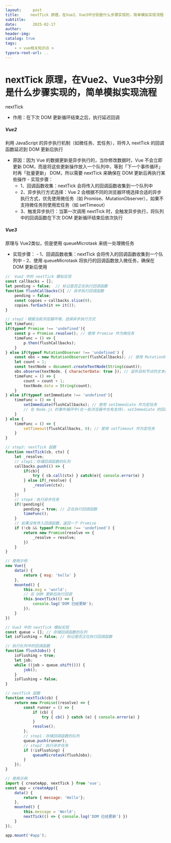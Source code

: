 ```yaml
---
layout:     post
title:     nextTick 原理，在Vue2、Vue3中分别是什么步骤实现的，简单模拟实现流程
subtitle:  
date:       2025-02-17
author:     
header-img: 
catalog: true
tags:
    - < vue相关知识点 >
typora-root-url: ..
---
```


# nextTick 原理，在Vue2、Vue3中分别是什么步骤实现的，简单模拟实现流程

nextTick

- 作用：在下次 DOM 更新循环结束之后，执行延迟回调

##### Vue2

利用 JavaScript 的异步执行机制（如微任务、宏任务），将传入 nextTick 的回调函数延迟到 DOM 更新后执行

   - 原因：因为 Vue 的数据更新是异步执行的，当你修改数据时，Vue 不会立即更新 DOM，而是将这些更新操作放入一个队列中，等到「下一个事件循环」时再「批量更新」 DOM，所以需要 nextTick 来确保在 DOM 更新后再执行某些操作
    - 实现步骤：
        - 1、回调函数收集：nextTick 会将传入的回调函数收集到一个队列中
        - 2、异步执行方式选择：Vue 2 会根据不同的浏览器环境选择合适的异步执行方式，优先使用微任务（如 Promise、MutationObserver），如果不支持微任务则使用宏任务（如 setTimeout）
        - 3、触发异步执行：当第一次调用 nextTick 时，会触发异步执行，将队列中的回调函数在下次 DOM 更新循环结束后依次执行

##### Vue3

原理与 Vue2类似，但是使用 queueMicrotask 来统一处理微任务
- 实现步骤：
       - 1、回调函数收集：nextTick 会将传入的回调函数收集到一个队列中
       - 2、使用 queueMicrotask 将执行的回调函数放入微任务，确保在 DOM 更新后使用

```js
//  Vue2 中的 nextTick 模拟实现
const callbacks = []; 
let pending = false;  // 标记是否正在执行回调函数
function flushCallbacks(){ // 异步执行回调函数
    pending = false;
    const copies = callbacks.slice(0);
    copies.forEach(it => it());
}

// step2：根据当前浏览器环境，选择异步执行方式
let timeFunc;
if(typeof Promise !== 'undefined'){
    const p = Promise.resolve(); // 使用 Promise 作为微任务
    timeFunc = () => {
        p.then(flushCallbacks);
    }
} else if(typeof MutationObserver !== 'undefined') {
    const obs = new MutationObserver(flushCallbacks); // 使用 MutationObserver 作为微任务
    let count = 1;
    const textNode = document.createTextNode(String(count));
    obs.observe(textNode, { characterData: true }); // 监听目标节点的文本内容变化
    timeFunc = () => {
        count = count + 1;
        textNode.data = String(count);
    }
} else if(typeof setImmediate !== 'undefined'){
    timeFunc = () => {
        setImmediate(flushCallbacks); // 使用 setImmediate 作为宏任务
        // 在 Node.js 的事件循环中(在一些浏览器中也有支持)，setImmediate 的回调函数会在 I/O 回调之后、setTimeout 和 setInterval 的回调之前执行。它的执行时机是在当前轮次的事件循环结束后，下一轮事件循环开始时
    }
} else {
    timeFunc = () => {
        setTimeout(flushCallbacks, 0); // 使用 setTimeout 作为宏任务
    }
}

// step3: nextTick 函数
function nextTick(cb, ctx) {
    let _resolve;
    // step1：存储回调函数的队列
    callbacks.push(() => {
        if(cb){ 
            try { cb.call(ctx) } catch(e){ console.error(e) }
        } else if(_resolve) {
            _resolve(ctx);
        }
    })
    // step4：执行异步任务
    if(!pending){
        pending = true; // 正在执行回调函数
        timeFunc();
    }
    // 如果没有传入回调函数，返回一个 Promise
    if (!cb && typeof Promise !== 'undefined') {
        return new Promise(resolve => {
            _resolve = resolve;
        })
    }
}

// 使用示例
new Vue({
    data() {
        return { msg: 'hello' }
    },
    mounted() {
        this.msg = 'world';
        // 在 DOM 更新后执行回调
        this.$nextTick(() => {
            console.log('DOM 已经更新');
        });
    }
})
```

```js
// Vue3 中的 nextTick 模拟实现
const queue = []; // 存储回调函数的队列
let isFlushing = false; // 标记是否正在执行回调函数

// 执行队列中的回调函数
function flushJobs() {
    isFlushing = true;
    let job;
    while ((job = queue.shift())) {
        job();
    }
    isFlushing = false;
}

// nextTick 函数
function nextTick(cb) {
    return new Promise((resolve) => {
        const runner = () => {
            if (cb) {
                try { cb() } catch (e) { console.error(e) }
            }
            resolve();
        };
        // step1：存储回调函数的队列
        queue.push(runner);
        // step2：执行异步任务
        if (!isFlushing) {
            queueMicrotask(flushJobs);
        }
    });
}

// 使用示例
import { createApp, nextTick } from 'vue';
const app = createApp({
    data() {
        return { message: 'Hello'};
    },
    mounted() {
        this.message = 'World';
        nextTick(() => { console.log('DOM 已经更新') })
    }
});

app.mount('#app');
```





